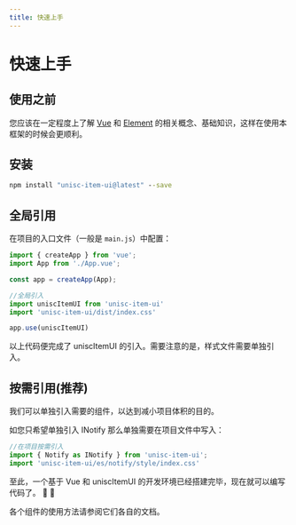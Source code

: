 ```yaml
---
title: 快速上手
---
```


# 快速上手

## 使用之前

您应该在一定程度上了解 [Vue](https://cn.vuejs.org/) 和 [Element](https://element-plus.org/zh-CN/) 的相关概念、基础知识，这样在使用本框架的时候会更顺利。

## 安装
```cmd
npm install "unisc-item-ui@latest" --save
```

## 全局引用

在项目的入口文件（一般是 `main.js`）中配置：

```js
import { createApp } from 'vue';
import App from './App.vue';

const app = createApp(App);

//全局引入
import uniscItemUI from 'unisc-item-ui'
import 'unisc-item-ui/dist/index.css'

app.use(uniscItemUI)
```

以上代码便完成了 uniscItemUI 的引入。需要注意的是，样式文件需要单独引入。

## 按需引用(推荐)

我们可以单独引入需要的组件，以达到减小项目体积的目的。

如您只希望单独引入 INotify 那么单独需要在项目文件中写入：

```js
//在项目按需引入
import { Notify as INotify } from 'unisc-item-ui';
import 'unisc-item-ui/es/notify/style/index.css'
```

至此，一个基于 Vue 和 uniscItemUI 的开发环境已经搭建完毕，现在就可以编写代码了。 :tada: :tada:

各个组件的使用方法请参阅它们各自的文档。
